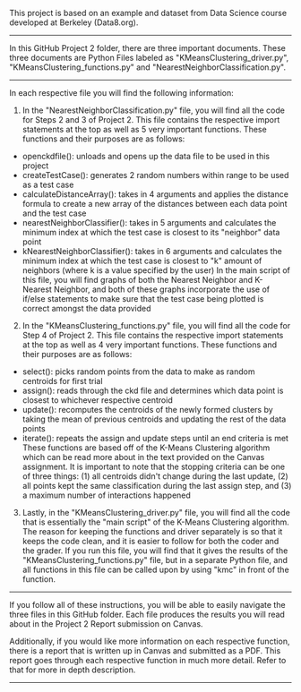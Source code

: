 This project is based on an example and dataset from Data Science course developed at Berkeley (Data8.org).

****************

In this GitHub Project 2 folder, there are three important documents. These three documents are Python Files labeled as "KMeansClustering_driver.py", "KMeansClustering_functions.py" and "NearestNeighborClassification.py".

****************

In each respective file you will find the following information:

1. In the "NearestNeighborClassification.py" file, you will find all the code for Steps 2 and 3 of Project 2. This file contains the respective import statements at the top as well as 5 very important functions. These functions and their purposes are as follows:
- openckdfile(): unloads and opens up the data file to be used in this project
- createTestCase(): generates 2 random numbers within range to be used as a test case
- calculateDistanceArray(): takes in 4 arguments and applies the distance formula to create a new array of the distances between each data point and the test case
- nearestNeighborClassifier(): takes in 5 arguments and calculates the minimum index at which the test case is closest to its "neighbor" data point
- kNearestNeighborClassifier(): takes in 6 arguments and calculates the minimum index at which the test case is closest to "k" amount of neighbors (where k is a value specified by the user)
In the main script of this file, you will find graphs of both the Nearest Neighbor and K-Nearest Neighbor, and both of these graphs incorporate the use of if/else statements to make sure that the test case being plotted is correct amongst the data provided

2. In the "KMeansClustering_functions.py" file, you will find all the code for Step 4 of Project 2. This file contains the respective import statements at the top as well as 4 very important functions. These functions and their purposes are as follows:
- select(): picks random points from the data to make as random centroids for first trial
- assign(): reads through the ckd file and determines which data point is closest to whichever respective centroid
- update(): recomputes the centroids of the newly formed clusters by taking the mean of previous centroids and updating the rest of the data points
- iterate(): repeats the assign and update steps until an end criteria is met
These functions are based off of the K-Means Clustering algorithm which can be read more about in the text provided on the Canvas assignment. It is important to note that the stopping criteria can be one of three things: (1) all centroids didn't change during the last update, (2) all points kept the same classification during the last assign step, and (3) a maximum number of interactions happened 

3. Lastly, in the "KMeansClustering_driver.py" file, you will find all the code that is essentially the "main script" of the K-Means Clustering algorithm. The reason for keeping the functions and driver separately is so that it keeps the code clean, and it is easier to follow for both the coder and the grader. If you run this file, you will find that it gives the results of the "KMeansClustering_functions.py" file, but in a separate Python file, and all functions in this file can be called upon by using "kmc" in front of the function.

****************

If you follow all of these instructions, you will be able to easily navigate the three files in this GitHub folder. Each file produces the results you will read about in the Project 2 Report submission on Canvas. 

Additionally, if you would like more information on each respective function, there is a report that is written up in Canvas and submitted as a PDF. This report goes through each respective function in much more detail. Refer to that for more in depth description.

****************